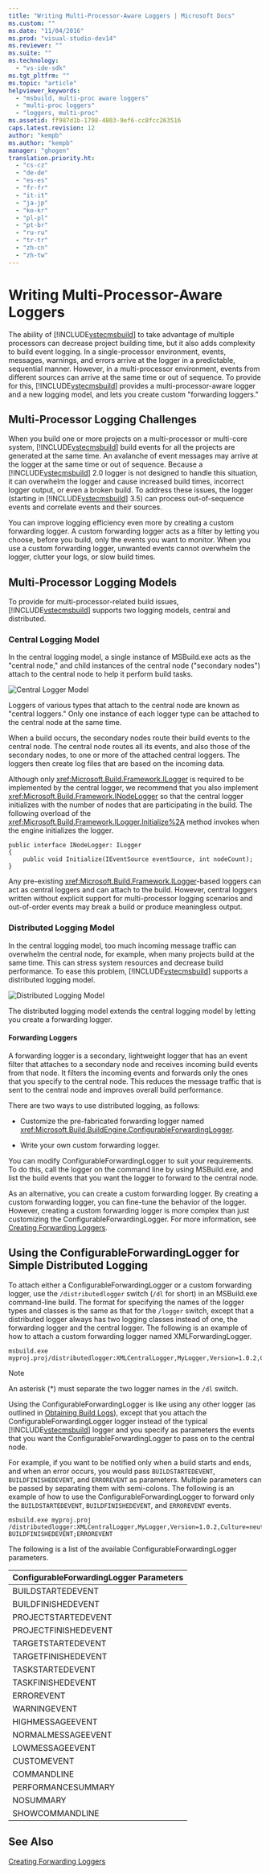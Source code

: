 ```yaml
---
title: "Writing Multi-Processor-Aware Loggers | Microsoft Docs"
ms.custom: ""
ms.date: "11/04/2016"
ms.prod: "visual-studio-dev14"
ms.reviewer: ""
ms.suite: ""
ms.technology: 
  - "vs-ide-sdk"
ms.tgt_pltfrm: ""
ms.topic: "article"
helpviewer_keywords: 
  - "msbuild, multi-proc aware loggers"
  - "multi-proc loggers"
  - "loggers, multi-proc"
ms.assetid: ff987d1b-1798-4803-9ef6-cc8fcc263516
caps.latest.revision: 12
author: "kempb"
ms.author: "kempb"
manager: "ghogen"
translation.priority.ht: 
  - "cs-cz"
  - "de-de"
  - "es-es"
  - "fr-fr"
  - "it-it"
  - "ja-jp"
  - "ko-kr"
  - "pl-pl"
  - "pt-br"
  - "ru-ru"
  - "tr-tr"
  - "zh-cn"
  - "zh-tw"
---
```

# Writing Multi-Processor-Aware Loggers
The ability of [!INCLUDE[vstecmsbuild](../extensibility/internals/includes/vstecmsbuild_md.md)] to take advantage of multiple processors can decrease project building time, but it also adds complexity to build event logging. In a single-processor environment, events, messages, warnings, and errors arrive at the logger in a predictable, sequential manner. However, in a multi-processor environment, events from different sources can arrive at the same time or out of sequence. To provide for this, [!INCLUDE[vstecmsbuild](../extensibility/internals/includes/vstecmsbuild_md.md)] provides a multi-processor-aware logger and a new logging model, and lets you create custom "forwarding loggers."  
  
## Multi-Processor Logging Challenges  
 When you build one or more projects on a multi-processor or multi-core system, [!INCLUDE[vstecmsbuild](../extensibility/internals/includes/vstecmsbuild_md.md)] build events for all the projects are generated at the same time. An avalanche of event messages may arrive at the logger at the same time or out of sequence. Because a [!INCLUDE[vstecmsbuild](../extensibility/internals/includes/vstecmsbuild_md.md)] 2.0 logger is not designed to handle this situation, it can overwhelm the logger and cause increased build times, incorrect logger output, or even a broken build. To address these issues, the logger (starting in [!INCLUDE[vstecmsbuild](../extensibility/internals/includes/vstecmsbuild_md.md)] 3.5) can process out-of-sequence events and correlate events and their sources.  
  
 You can improve logging efficiency even more by creating a custom forwarding logger. A custom forwarding logger acts as a filter by letting you choose, before you build, only the events you want to monitor. When you use a custom forwarding logger, unwanted events cannot overwhelm the logger, clutter your logs, or slow build times.  
  
## Multi-Processor Logging Models  
 To provide for multi-processor-related build issues, [!INCLUDE[vstecmsbuild](../extensibility/internals/includes/vstecmsbuild_md.md)] supports two logging models, central and distributed.  
  
### Central Logging Model  
 In the central logging model, a single instance of MSBuild.exe acts as the "central node," and child instances of the central node ("secondary nodes") attach to the central node to help it perform build tasks.  
  
 ![Central Logger Model](../msbuild/media/centralnode.png "CentralNode")  
  
 Loggers of various types that attach to the central node are known as "central loggers." Only one instance of each logger type can be attached to the central node at the same time.  
  
 When a build occurs, the secondary nodes route their build events to the central node. The central node routes all its events, and also those of the secondary nodes, to one or more of the attached central loggers. The loggers then create log files that are based on the incoming data.  
  
 Although only <xref:Microsoft.Build.Framework.ILogger> is required to be implemented by the central logger, we recommend that you also implement <xref:Microsoft.Build.Framework.INodeLogger> so that the central logger initializes with the number of nodes that are participating in the build. The following overload of the <xref:Microsoft.Build.Framework.ILogger.Initialize%2A> method invokes when the engine initializes the logger.  
  
```  
public interface INodeLogger: ILogger  
{  
    public void Initialize(IEventSource eventSource, int nodeCount);  
}  
```  
  
 Any pre-existing <xref:Microsoft.Build.Framework.ILogger>-based loggers can act as central loggers and can attach to the build. However, central loggers written without explicit support for multi-processor logging scenarios and out-of-order events may break a build or produce meaningless output.  
  
### Distributed Logging Model  
 In the central logging model, too much incoming message traffic can overwhelm the central node, for example, when many projects build at the same time. This can stress system resources and decrease build performance. To ease this problem, [!INCLUDE[vstecmsbuild](../extensibility/internals/includes/vstecmsbuild_md.md)] supports a distributed logging model.  
  
 ![Distributed Logging Model](../msbuild/media/distnode.png "DistNode")  
  
 The distributed logging model extends the central logging model by letting you create a forwarding logger.  
  
#### Forwarding Loggers  
 A forwarding logger is a secondary, lightweight logger that has an event filter that attaches to a secondary node and receives incoming build events from that node. It filters the incoming events and forwards only the ones that you specify to the central node. This reduces the message traffic that is sent to the central node and improves overall build performance.  
  
 There are two ways to use distributed logging, as follows:  
  
-   Customize the pre-fabricated forwarding logger named <xref:Microsoft.Build.BuildEngine.ConfigurableForwardingLogger>.  
  
-   Write your own custom forwarding logger.  
  
 You can modify ConfigurableForwardingLogger to suit your requirements. To do this, call the logger on the command line by using MSBuild.exe, and list the build events that you want the logger to forward to the central node.  
  
 As an alternative, you can create a custom forwarding logger. By creating a custom forwarding logger, you can fine-tune the behavior of the logger. However, creating a custom forwarding logger is more complex than just customizing the ConfigurableForwardingLogger. For more information, see [Creating Forwarding Loggers](../msbuild/creating-forwarding-loggers.md).  
  
## Using the ConfigurableForwardingLogger for Simple Distributed Logging  
 To attach either a ConfigurableForwardingLogger or a custom forwarding logger, use the `/distributedlogger` switch (`/dl` for short) in an MSBuild.exe command-line build. The format for specifying the names of the logger types and classes is the same as that for the `/logger` switch, except that a distributed logger always has two logging classes instead of one, the forwarding logger and the central logger. The following is an example of how to attach a custom forwarding logger named XMLForwardingLogger.  
  
```  
msbuild.exe myproj.proj/distributedlogger:XMLCentralLogger,MyLogger,Version=1.0.2,Culture=neutral*XMLForwardingLogger,MyLogger,Version=1.0.2,Culture=neutral  
```  
  
> [!NOTE]
>  An asterisk (*) must separate the two logger names in the `/dl` switch.  
  
 Using the ConfigurableForwardingLogger is like using any other logger (as outlined in [Obtaining Build Logs](../msbuild/obtaining-build-logs-with-msbuild.md)), except that you attach the ConfigurableForwardingLogger logger instead of the typical [!INCLUDE[vstecmsbuild](../extensibility/internals/includes/vstecmsbuild_md.md)] logger and you specify as parameters the events that you want the ConfigurableForwardingLogger to pass on to the central node.  
  
 For example, if you want to be notified only when a build starts and ends, and when an error occurs, you would pass `BUILDSTARTEDEVENT`, `BUILDFINISHEDEVENT`, and `ERROREVENT` as parameters. Multiple parameters can be passed by separating them with semi-colons. The following is an example of how to use the ConfigurableForwardingLogger to forward only the `BUILDSTARTEDEVENT`, `BUILDFINISHEDEVENT`, and `ERROREVENT` events.  
  
```  
msbuild.exe myproj.proj /distributedlogger:XMLCentralLogger,MyLogger,Version=1.0.2,Culture=neutral*ConfigureableForwardingLogger,C:\My.dll;BUILDSTARTEDEVENT; BUILDFINISHEDEVENT;ERROREVENT  
```  
  
 The following is a list of the available ConfigurableForwardingLogger parameters.  
  
|ConfigurableForwardingLogger Parameters|  
|---------------------------------------------|  
|BUILDSTARTEDEVENT|  
|BUILDFINISHEDEVENT|  
|PROJECTSTARTEDEVENT|  
|PROJECTFINISHEDEVENT|  
|TARGETSTARTEDEVENT|  
|TARGETFINISHEDEVENT|  
|TASKSTARTEDEVENT|  
|TASKFINISHEDEVENT|  
|ERROREVENT|  
|WARNINGEVENT|  
|HIGHMESSAGEEVENT|  
|NORMALMESSAGEEVENT|  
|LOWMESSAGEEVENT|  
|CUSTOMEVENT|  
|COMMANDLINE|  
|PERFORMANCESUMMARY|  
|NOSUMMARY|  
|SHOWCOMMANDLINE|  
  
## See Also  
 [Creating Forwarding Loggers](../msbuild/creating-forwarding-loggers.md)